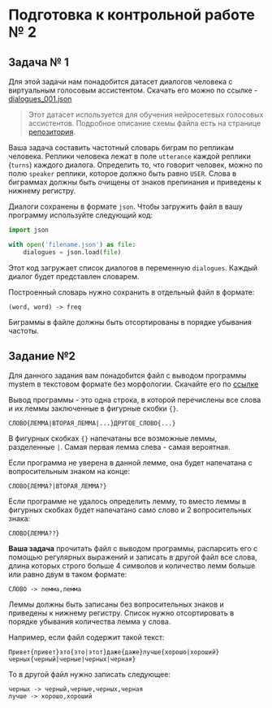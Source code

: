 # Подготовка к контрольной работе № 2

## Задача № 1

Для этой задачи нам понадобится датасет диалогов человека с виртуальным голосовым ассистентом.
Скачать его можно по ссылке - [dialogues_001.json](https://raw.githubusercontent.com/google-research-datasets/dstc8-schema-guided-dialogue/master/train/dialogues_001.json)

> Этот датасет используется для обучения нейросетевых голосовых ассистентов. Подробное описание схемы файла есть на странице [репозитория](https://github.com/google-research-datasets/dstc8-schema-guided-dialogue).

Ваша задача составить частотный словарь биграм по репликам человека. Реплики человека лежат в поле `utterance` каждой реплики (`turns`) каждого диалога. Определить то, что говорит человек, можно по полю `speaker` реплики, которое должно быть равно `USER`. Слова в биграммах должны быть очищены от знаков препинания и приведены к нижнему регистру.

Диалоги сохранены в формате `json`. Чтобы загружить файл в вашу программу используйте следующий код:

```python
import json

with open('filename.json') as file:
    dialogues = json.load(file)
```

Этот код загружает список диалогов в переменную `dialogues`. Каждый диалог будет представлен словарем.

Построенный словарь нужно сохранить в отдельный файл в формате:

```
(word, word) -> freq
```

Биграммы в файле должны быть отсортированы в порядке убывания частоты.


## Задание №2

Для данного задания вам понадобится файл с выводом программы mystem в текстовом формате без морфологии.
Скачайте его по [ссылке](https://storage.yandexcloud.net/pykili/test02%2Fmystem_output.txt)

Вывод программы - это одна строка, в которой перечислены все слова и их леммы заключенные в фигурные скобки `{}`.

```
СЛОВО{ЛЕММА|ВТОРАЯ_ЛЕММА|...}ДРУГОЕ_СЛОВО{...}
```

В фигурных скобках `{}` напечатаны все возможные леммы, разделенные `|`. Самая первая лемма слева - самая вероятная.


Если программа не уверена в данной лемме, она будет напечатана с вопросительным знаком на конце:

```
СЛОВО{ЛЕММА?|ВТОРАЯ_ЛЕММА?}
```

Если программе не удалось определить лемму, то вместо леммы в фигурных скобках будет напечатано само слово и 2 вопросительных знака:

```
СЛОВО{ЛЕММА??}
```

**Ваша задача** прочитать файл с выводом программы, распарсить его с помощью регулярных выражений и записать в другой файл все слова, длина которых строго больше 4 символов и количество лемм больше или равно двум в таком формате:

```
СЛОВО -> лемма,лемма
```

Леммы должны быть записаны без вопросительных знаков и приведены к нижнему регистру.
Список нужно отсортировать в порядке убывания количества лемма у слова.

Например, если файл содержит такой текст:

```
Привет{привет}это{это|этот}даже{даже}лучше{хорошо|хороший}черных{черный|черные|черных|черная}
```

То в другой файл нужно записать следующее:

```
черных -> черный,черные,черных,черная
лучше -> хорошо,хороший
```
